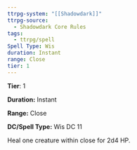 ```yaml
---
ttrpg-system: "[[Shadowdark]]"
ttrpg-source:
  - Shadowdark Core Rules
tags:
  - ttrpg/spell
Spell Type: Wis
duration: Instant
range: Close
tier: 1
---
```

**Tier**: 1

**Duration:** Instant

**Range:** Close

**DC/Spell Type:** Wis DC 11

Heal one creature within close for 2d4 HP.